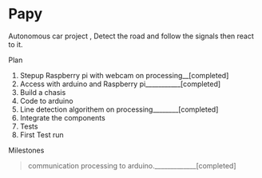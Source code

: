 # Papy
Autonomous car project , Detect the road and follow the signals then react to it.

Plan
1. Stepup Raspberry pi with webcam on processing__[completed]
2. Access with arduino and Raspberry pi___________[completed]
3. Build a chasis
4. Code to arduino
5. Line detection algorithem on processing________[completed]
6. Integrate the components
7. Tests
8. First Test run

Milestones
>communication processing to arduino._____________[completed]
